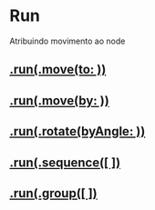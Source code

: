 # Run

Atribuindo movimento ao node

## [.run(.move(to: ))](https://github.com/ghsumiyasu/Swift/blob/main/README-SpriteNode-RunMoveTo-br-pt.md)
## [.run(.move(by: ))](https://github.com/ghsumiyasu/Swift/blob/main/README-SpriteNode-RunMoveBy-br-pt.md)
## [.run(.rotate(byAngle: ))](https://github.com/ghsumiyasu/Swift/blob/main/README-SpriteNode-RunRotate-br-pt.md)
## [.run(.sequence([ ])](https://github.com/ghsumiyasu/Swift/blob/main/README-SpriteNode-RunSequence-br-pt.md)
## [.run(.group([ ])](https://github.com/ghsumiyasu/Swift/blob/main/README-SpriteNode-RunGroup-br-pt.md)